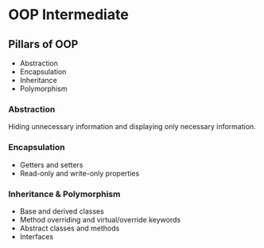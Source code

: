 # OOP Intermediate
## Pillars of OOP
- Abstraction
- Encapsulation
- Inheritance
- Polymorphism
  
### Abstraction
Hiding unnecessary information and displaying only necessary information.

### Encapsulation
- Getters and setters
- Read-only and write-only properties

### Inheritance & Polymorphism
- Base and derived classes
- Method overriding and virtual/override keywords
- Abstract classes and methods
- Interfaces